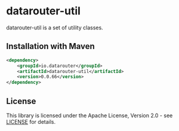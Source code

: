 # datarouter-util

datarouter-util is a set of utility classes.


## Installation with Maven

```xml
<dependency>
	<groupId>io.datarouter</groupId>
	<artifactId>datarouter-util</artifactId>
	<version>0.0.66</version>
</dependency>
```

## License

This library is licensed under the Apache License, Version 2.0 - see [LICENSE](../LICENSE) for details.

